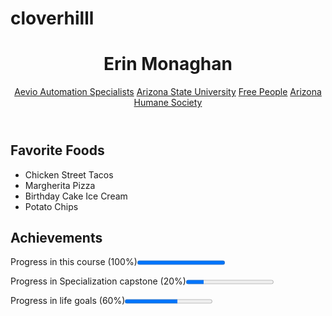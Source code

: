 # cloverhilll
<!DOCTYPE html>
<html lang ="en">
<head>
	<meta charset="UTF-8">
	<title>Erin Monaghan Final</title>
</head>
<body>
	<main>
	<header>
		<h1>Erin Monaghan</h1>
		<nav><a href="http://aevio.com">Aevio Automation Specialists</a>
			<a href="http://asu.edu">Arizona State University</a>
			<a href="http://freepeople.com">Free People</a>
			<a href="http://azhumane.org">Arizona Humane Society</a></nav>
	</header>
<section>
		<h2>Favorite Foods</h2>
		<ul>
		<li>Chicken Street Tacos</li>
		<li>Margherita Pizza</li>
		<li>Birthday Cake Ice Cream</li>
		<li>Potato Chips</li></ul>
</section>
<section>
	<h2>Achievements</h2>
	<p>Progress in this course (100%)<progress value="100" max="100"></progress></p>
	<p>Progress in Specialization capstone (20%)<progress value="20" max="100"></progress></p>
	<p>Progress in life goals (60%)<progress value="60" max="100"></progress></p>
</section>
